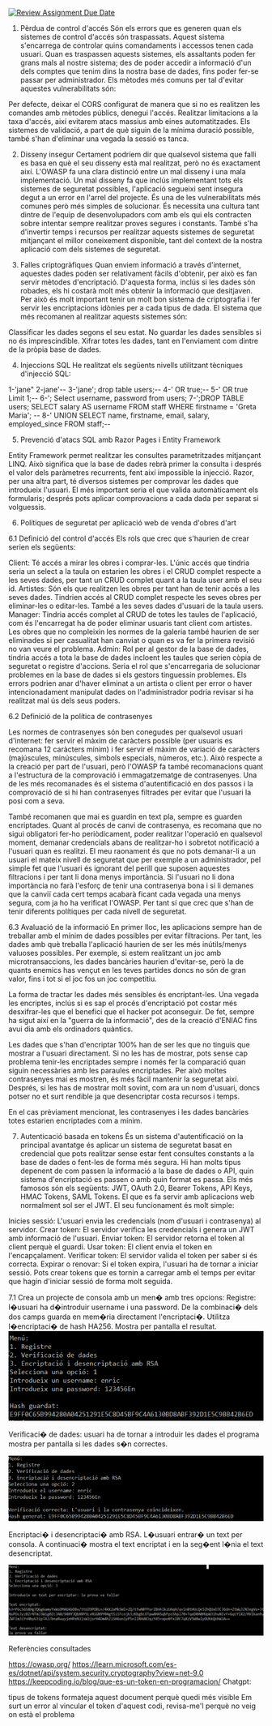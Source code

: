 [![Review Assignment Due Date](https://classroom.github.com/assets/deadline-readme-button-22041afd0340ce965d47ae6ef1cefeee28c7c493a6346c4f15d667ab976d596c.svg)](https://classroom.github.com/a/S9WTUTwx)
1. Pèrdua de control d'accés
Són els errors que es generen quan els sistemes de control d'accés són traspassats. Aquest sistema s'encarrega de controlar quins comandaments i accessos tenen cada usuari.
Quan es traspassen aquests sistemes, els assaltants poden fer grans mals al nostre sistema; des de poder accedir a informació d'un dels comptes que tenim dins la nostra base de dades, fins poder fer-se passar per administrador.
Els mètodes més comuns per tal d'evitar aquestes vulnerabilitats són:

Per defecte, deixar el CORS configurat de manera que si no es realitzen les comandes amb mètodes públics, denegui l'accés.
Realitzar limitacions a la taxa d'accés, així evitarem atacs massius amb eines automatitzades.
Els sistemes de validació, a part de què siguin de la mínima duració possible, també s'han d'eliminar una vegada la sessió es tanca.

2. Disseny insegur
Certament podríem dir que qualsevol sistema que falli es basa en què el seu disseny està mal realitzat, però no és exactament així. L'OWASP fa una clara distinció entre un mal disseny i una mala implementació.
Un mal disseny fa que inclús implementant tots els sistemes de seguretat possibles, l'aplicació segueixi sent insegura degut a un error en l'arrel del projecte. És una de les vulnerabilitats més comunes però més simples de solucionar.
És necessita una cultura tant dintre de l'equip de desenvolupadors com amb els qui els contracten sobre intentar sempre realitzar proves segures i constants. També s'ha d'invertir temps i recursos per realitzar aquests sistemes de seguretat mitjançant el millor coneixement disponible, tant del context de la nostra aplicació com dels sistemes de seguretat.


3. Falles criptogràfiques
Quan enviem informació a través d'internet, aquestes dades poden ser relativament fàcils d'obtenir, per això es fan servir mètodes d'encriptació. D'aquesta forma, inclús si les dades són robades, els hi costarà molt més obtenir la informació que desitjaven.
Per això és molt important tenir un molt bon sistema de criptografia i fer servir les encriptacions idònies per a cada tipus de dada.
El sistema que més recomanen al realitzar aquests sistemes són:

Classificar les dades segons el seu estat.
No guardar les dades sensibles si no és imprescindible.
Xifrar totes les dades, tant en l'enviament com dintre de la pròpia base de dades.

4. Injeccions SQL
He realitzat els següents nivells utilitzant tècniques d'injecció SQL:

1-'jane"
2-jane'--
3-'jane'; drop table users;--
4-' OR true;--
5-' OR true Limit 1;--
6-'; Select username, password from users;
7-';DROP TABLE users; SELECT salary AS username FROM staff WHERE firstname = 'Greta Maria'; --
8-' UNION SELECT name, firstname, email, salary, employed_since FROM staff;--

5. Prevenció d'atacs SQL amb Razor Pages i Entity Framework

Entity Framework permet realitzar les consultes parametritzades mitjançant LINQ. Això significa que la base de dades rebrà primer la consulta i després el valor dels paràmetres recurrents, fent així impossible la injecció.
Razor, per una altra part, té diversos sistemes per comprovar les dades que introdueix l'usuari. El més important seria el que valida automàticament els formularis; després pots aplicar comprovacions a cada dada per separat si volguessis.


6. Polítiques de seguretat per aplicació web de venda d'obres d'art

6.1 Definició del control d'accés
Els rols que crec que s'haurien de crear serien els següents:

Client: Té accés a mirar les obres i comprar-les. L'únic accés que tindria seria un select a la taula on estarien les obres i el CRUD complet respecte a les seves dades, per tant un CRUD complet quant a la taula user amb el seu id.
Artistes: Són els que realitzen les obres per tant han de tenir accés a les seves dades. Tindrien accés al CRUD complet respecte les seves obres per eliminar-les o editar-les. També a les seves dades d'usuari de la taula users.
Manager: Tindria accés complet al CRUD de totes les taules de l'aplicació, com és l'encarregat ha de poder eliminar usuaris tant client com artistes. Les obres que no compleixin les normes de la galeria també haurien de ser eliminades si per casualitat han canviat o quan es va fer la primera revisió no van veure el problema.
Admin: Rol per al gestor de la base de dades, tindria accés a tota la base de dades incloent les taules que serien còpia de seguretat o registre d'accions. Seria el rol que s'encarregaria de solucionar problemes en la base de dades si els gestors tinguessin problemes. Els errors podrien anar d'haver eliminat a un artista o client per error o haver intencionadament manipulat dades on l'administrador podria revisar si ha realitzat mal ús dels seus poders.

6.2 Definició de la política de contrasenyes

Les normes de contrasenyes són ben conegudes per qualsevol usuari d'internet: fer servir el màxim de caràcters possible (per usuaris es recomana 12 caràcters mínim) i fer servir el màxim de variació de caràcters (majúscules, minúscules, símbols especials, números, etc.). Això respecte a la creació per part de l'usuari, però l'OWASP fa també recomanacions quant a l'estructura de la comprovació i emmagatzematge de contrasenyes. Una de les més recomanades és el sistema d'autentificació en dos passos i la comprovació de si hi han contrasenyes filtrades per evitar que l'usuari la posi com a seva.

També recomanen que mai es guardin en text pla, sempre es guarden encriptades.
Quant al procés de canvi de contrasenya, es recomana que no sigui obligatori fer-ho periòdicament, poder realitzar l'operació en qualsevol moment, demanar credencials abans de realitzar-ho i sobretot notificació a l'usuari quan es realitzi.
El meu raonament és que no pots demanar-li a un usuari el mateix nivell de seguretat que per exemple a un administrador, pel simple fet que l'usuari és ignorant del perill que suposen aquestes filtracions i per tant li dona menys importància. Si l'usuari no li dona importància no farà l'esforç de tenir una contrasenya bona i si li demanes que la canviï cada cert temps acabarà ficant cada vegada una menys segura, com ja ho ha verificat l'OWASP. Per tant sí que crec que s'han de tenir diferents polítiques per cada nivell de seguretat.

6.3 Avaluació de la informació
En primer lloc, les aplicacions sempre han de treballar amb el mínim de dades possibles per evitar filtracions. Per tant, les dades amb què treballa l'aplicació haurien de ser les més inútils/menys valuoses possibles. Per exemple, si estem realitzant un joc amb microtransaccions, les dades bancàries haurien d'evitar-se, però la de quants enemics has vençut en les teves partides doncs no són de gran valor, fins i tot si el joc fos un joc competitiu.

La forma de tractar les dades més sensibles és encriptant-les. Una vegada les encriptes, inclús si es sap el procés d'encriptació pot costar més desxifrar-les que el benefici que el hacker pot aconseguir. De fet, sempre ha sigut així en la "guerra de la informació", des de la creació d'ENIAC fins avui dia amb els ordinadors quàntics.

Les dades que s'han d'encriptar 100% han de ser les que no tinguis que mostrar a l'usuari directament. Si no les has de mostrar, pots sense cap problema tenir-les encriptades sempre i només fer la comparació quan siguin necessàries amb les paraules encriptades. Per això moltes contrasenyes mai es mostren, és més fàcil mantenir la seguretat així. Després, si les has de mostrar molt sovint, com ara un nom d'usuari, doncs potser no et surt rendible ja que desencriptar costa recursos i temps.

En el cas prèviament mencionat, les contrasenyes i les dades bancàries totes estarien encriptades com a mínim.

7. Autenticació basada en tokens
És un sistema d'autentificació on la principal avantatge és aplicar un sistema de seguretat basat en credencial que pots realitzar sense estar fent consultes constants a la base de dades o fent-les de forma més segura.
Hi han molts tipus depenent de com passen la informació a la base de dades o API, quin sistema d'encriptació es passen o amb quin format es passa. Els més famosos són els següents: JWT, OAuth 2.0, Bearer Tokens, API Keys, HMAC Tokens, SAML Tokens.
El que es fa servir amb aplicacions web normalment sol ser el JWT. El seu funcionament és molt simple:

Inicies sessió: L'usuari envia les credencials (nom d'usuari i contrasenya) al servidor.
Crear token: El servidor verifica les credencials i genera un JWT amb informació de l'usuari.
Enviar token: El servidor retorna el token al client perquè el guardi.
Usar token: El client envia el token en l'encapçalament.
Verificar token: El servidor valida el token per saber si és correcta.
Expirar o renovar: Si el token expira, l'usuari ha de tornar a iniciar sessió. Pots crear tokens que es tornin a carregar amb el temps per evitar que hagin d'iniciar sessió de forma molt seguida.

7.1 Crea un projecte de consola amb un men� amb tres opcions:
Registre: l�usuari ha d�introduir username i una password. De la combinaci� dels dos camps guarda en mem�ria directament l'encriptaci�. Utilitza l�encriptaci� de hash HA256. Mostra per pantalla el resultat.
![alt text](image-1.png)

Verificaci� de dades: usuari ha de tornar a introduir les dades el programa mostra per pantalla si les dades s�n correctes.

![alt text](image-2.png)

Encriptaci� i desencriptaci� amb RSA. L�usuari entrar� un text per consola. A continuaci� mostra el text encriptat i en la seg�ent l�nia el text desencriptat. 

![alt text](image.png)


Referències consultades

https://owasp.org/
https://learn.microsoft.com/es-es/dotnet/api/system.security.cryptography?view=net-9.0
https://keepcoding.io/blog/que-es-un-token-en-programacion/
Chatgpt:

tipus de tokens
formateja aquest document perquè quedi més visible
Em surt un error al vincular el token d'aquest codi, revisa-me'l perquè no veig on està el problema